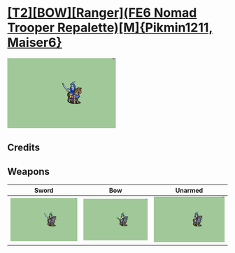 # [\[T2\]\[BOW\]\[Ranger\]\(FE6 Nomad Trooper Repalette\)\[M\]{Pikmin1211, Maiser6}](./)

<img src="./1.%20Sword/Sword_000.png" alt="[T2][BOW][Ranger](FE6 Nomad Trooper Repalette)[M]{Pikmin1211, Maiser6} standing" />

## Credits



## Weapons


|Sword |Bow |Unarmed |
|  :---: | :---: | :---: |
| <img alt="Sword animation" src="./1.%20Sword/Sword.gif" /> | <img alt="Bow animation" src="./5.%20Bow/Bow.gif" /> | <img alt="Unarmed animation" src="./8.%20Unarmed/Unarmed.gif" /> |
